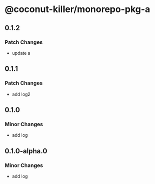 # @coconut-killer/monorepo-pkg-a

## 0.1.2

### Patch Changes

- update a

## 0.1.1

### Patch Changes

- add log2

## 0.1.0

### Minor Changes

- add log

## 0.1.0-alpha.0

### Minor Changes

- add log
